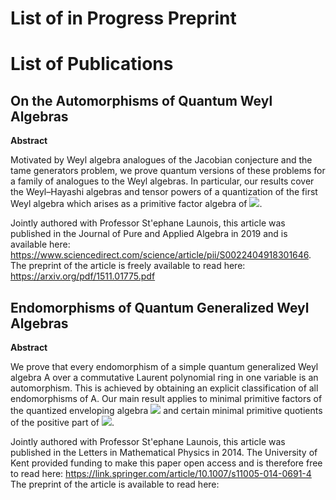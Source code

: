 
<h1>List of in Progress Preprint</h1>







<h1>List of Publications</h1>

<h2> On the Automorphisms of Quantum Weyl Algebras </h2>

**Abstract**

Motivated by Weyl algebra analogues of the Jacobian conjecture and the tame generators problem, we prove quantum versions of these problems for a family of analogues to the Weyl algebras. In particular, our results cover the Weyl–Hayashi algebras and tensor powers of a quantization of the first Weyl algebra which arises as a primitive factor algebra of <img src="https://render.githubusercontent.com/render/math?math=U_q^{%2B} (\mathfrak{so}_5)">.

Jointly authored with Professor St\'ephane Launois, this article was published in the Journal of Pure and Applied Algebra in 2019 
and is available here: https://www.sciencedirect.com/science/article/pii/S0022404918301646. The preprint of the article is freely 
available to read here: https://arxiv.org/pdf/1511.01775.pdf  

<h2> Endomorphisms of Quantum Generalized Weyl Algebras </h2>

**Abstract**

We prove that every endomorphism of a simple quantum generalized Weyl algebra A over a commutative Laurent polynomial ring in one variable is an automorphism. This is achieved by obtaining an explicit classification of all endomorphisms of A. Our main result applies to minimal primitive factors of the quantized enveloping algebra <img src="https://render.githubusercontent.com/render/math?math=U_q (\mathfrak{sl}_2)"> and certain minimal primitive quotients of the positive part of <img src="https://render.githubusercontent.com/render/math?math=U_q^{%2B} (\mathfrak{so}_5)">.

Jointly authored with Professor St\'ephane Launois, this article was published in the Letters in Mathematical Physics in 2014. 
The University of Kent provided funding to make this paper open access and is therefore free to read here: https://link.springer.com/article/10.1007/s11005-014-0691-4
The preprint of the article is available to read here:



